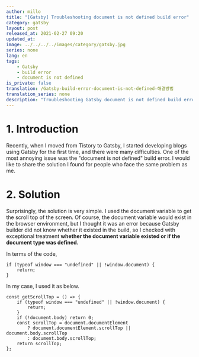 ```yaml
---
author: millo
title: "[Gatsby] Troubleshooting document is not defined build error"
category: gatsby
layout: post
released_at: 2021-02-27 09:20
updated_at:
image: ../../../../images/category/gatsby.jpg
series: none
lang: en
tags:
    - Gatsby
    - build error
    - document is not defined
is_private: false
translation: /Gatsby-build-error-document-is-not-defined-해결방법
translation_series: none
description: "Troubleshooting Gatsby document is not defined build error."
---
```


# 1. Introduction

Recently, when I moved from Tistory to Gatsby, I started developing blogs using Gatsby for the first time, and there were many difficulties. One of the most annoying issue was the "document is not defined" build error. I would like to share the solution I found for people who face the same problem as me.

# 2. Solution

Surprisingly, the solution is very simple. I used the document variable to get the scroll top of the screen. Of course, the document variable would exist in the browser environment, but I thought it was an error because Gatsby builder did not know whether it existed in the build, so I checked with exceptional treatment **whether the document variable existed or if the document type was defined.**

In terms of the code,

```tsx
if (typeof window === "undefined" || !window.document) {
    return;
}
```

In my case, I used it as below.

```tsx
const getScrollTop = () => {
    if (typeof window === "undefined" || !window.document) {
        return;
    }
    if (!document.body) return 0;
    const scrollTop = document.documentElement
        ? document.documentElement.scrollTop || document.body.scrollTop
        : document.body.scrollTop;
    return scrollTop;
};
```
